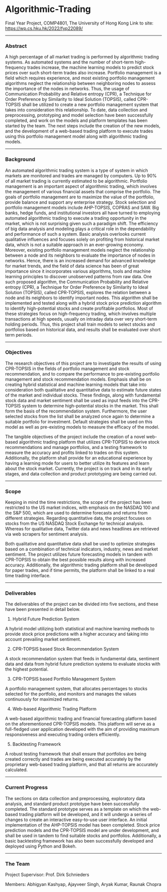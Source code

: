 # Algorithmic-Trading
Final Year Project, COMP4801, The University of Hong Kong
Link to site: https://wp.cs.hku.hk/2022/fyp22089/
___

### Abstract

A high percentage of all market trading is performed by algorithmic trading systems. As automated systems and the number of short-term high-frequency trades increase, the machine learning models to predict stock prices over such short-term trades also increase. Portfolio management is a field which requires experience, and most existing portfolio management algorithms neglect the relationship between neighboring nodes to assess the importance of the nodes in networks. Thus, the usage of Communication Probability and Relative entropy (CPR), a Technique for Order Preference by Similarity to Ideal Solution (TOPSIS), called CPR-TOPSIS shall be utilized to create a new portfolio management system that takes into consideration this relationship. To date, data collection and preprocessing, prototyping and model selection have been successfully completed, and work on the models and platform templates has been started by the team. The next steps include the creation of the new models, and the development of a web-based trading platform to execute trades using this portfolio management model along with algorithmic trading models.
___

### Background

An automated algorithmic trading system is a type of system in which markets are monitored and trades are managed by computers. Up to 90% of all market trading is currently estimated to be algorithmic. Portfolio management is an important aspect of algorithmic trading, which involves the management of various financial assets that comprise the portfolio. The goals of portfolio management are to maximize the value of the portfolio, provide balance and support any enterprise strategy. Stock selection and portfolio management models include AHP-TOPSIS, COPRAS and SAW. Big banks, hedge funds, and institutional investors all have turned to employing automated algorithmic trading to execute a trading opportunity in the market, which is not surprising given such a paradigm shift. The efficiency of big data analysis and modeling plays a critical role in the dependability and performance of such a system. Basic analysis overlooks current qualitative influences and focuses solely on profiting from historical market data, which is not a suitable approach in an ever-growing economy. Moreover, existing portfolio management models neglect the relationship between a node and its neighbors to evaluate the importance of nodes in networks. Hence, there is an increased demand for advanced knowledge for market trends, and the field of data science has been of great importance since it incorporates various algorithms, tools and machine learning principles to discover unobserved patterns from raw data. One such proposed algorithm, the Communication Probability and Relative entropy (CPR), a Technique for Order Preference by Similarity to Ideal Solution (TOPSIS), called CPR-TOPSIS, explores the relation between a node and its  neighbors to identify important nodes. This algorithm shall be implemented and tested along with a hybrid stock price prediction algorithm to identify high-potential stocks and create profitable portfolios. Most of these strategies focus on high-frequency trading, which involves multiple transactions at high speeds, usually on intraday data over very short-term holding periods. Thus, this project shall train models to select stocks and portfolios based on historical data, and results shall be evaluated over short term periods.
___

### Objectives

The research objectives of this project are to investigate the results of using CPR-TOPSIS in the fields of portfolio management and stock recommendation, and to compare the performance to pre-existing portfolio management and stock recommendation models. Emphasis shall be on creating hybrid statistical and machine learning models that take into consideration both qualitative and quantitative data to estimate future states of the market and individual stocks. These findings, along with fundamental stock data and market sentiment shall be used as input feeds into the CPR-TOPSIS system to determine high-potential stocks in the market. This shall form the basis of the recommendation system. Furthermore, the user selected stocks from the list shall be analyzed once again to determine a suitable portfolio  for investment. Default strategies shall be used on this model as well as pre-existing models to measure the efficacy of the model.

The tangible objectives of the project include the creation of a novel web-based algorithmic trading platform that utilizes CPR-TOPSIS to derive stock recommendations and manage portfolios, and a testing framework to measure the accuracy and profits linked to trades on this system. Additionally, the platform shall provide for an educational experience by having a learning mode for users to better utilize its features and learn about the stock market. Currently, the project is on track and in its early stages, and data collection and product prototyping are being carried out.

___
### Scope

Keeping in mind the time restrictions, the scope of the project has been restricted to the US market indices, with emphasis on the NASDAQ 100 and the S&P 500, which are used to determine forecasts and returns from different strategies. Regarding quantitative data, the project focuses on stocks from the US NASDAQ Stock Exchange for technical analysis. Whereas for qualitative data, Twitter data and news headlines are retrieved via web scrapers for sentiment analysis.

Both qualitative and quantitative data shall be used to optimize strategies based on a combination of technical indicators, industry, news and market sentiment. The project utilizes future forecasting models in tandem with CPR-TOPSIS to obtain the best possible results along with increased accuracy. Additionally, the algorithmic trading platform shall be developed for paper trades, and if time permits, the platform shall be linked to a real time trading interface.
___

### Deliverables

The deliverables of the project can be divided into five sections, and these have been presented in detail below.

1. Hybrid Future Prediction System

A hybrid model utilizing both statistical and machine learning methods to provide stock price predictions with a higher accuracy and taking into account prevailing market sentiment.

2. CPR-TOPSIS based Stock Recommendation System

A stock recommendation system that feeds in fundamental data, sentiment data and data from hybrid future prediction systems to evaluate stocks with the highest potential.

3. CPR-TOPSIS based Portfolio Management System

A portfolio management system, that allocates percentages to stocks selected for the portfolio, and monitors and manages the values continuously for maximized returns.

4. Web-based Algorithmic Trading Platform

A web-based algorithmic trading and financial forecasting platform based on the aforementioned CPR-TOPSIS models. This platform will serve as a full-fledged user application developed with the aim of providing maximum responsiveness and executing trading orders efficiently.


5. Backtesting Framework

A robust testing framework that shall ensure that portfolios are being created correctly and trades are being executed accurately by the proprietary web-based trading platform, and that all returns are accurately calculated.
___

### Current Progress

The sections on data collection and preprocessing, exploratory data analysis, and standard product prototype have been successfully completed. The standard prototype serves as a template on which the web-based trading platform will be developed, and it will undergo a series of changes to create an interactive easy-to-use user interface. An initial implementation of the AHP-TOPSIS model has been completed. Stock price prediction models and the CPR-TOPSIS model are under development, and shall be used in tandem to find suitable stocks and portfolios. Additionally, a basic backtesting framework has also been successfully developed and deployed using Python and Bokeh.
___

### The Team

Project Supervisor: Prof. Dirk Schnieders

Members: Abhigyan Kashyap, Ajayveer Singh, Aryak Kumar, Raunak Chopra
